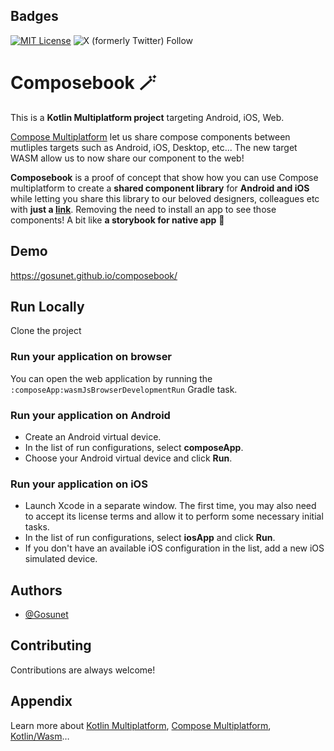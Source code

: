 
## Badges

[![MIT License](https://img.shields.io/badge/License-MIT-green.svg)](https://choosealicense.com/licenses/mit/)
![X (formerly Twitter) Follow](https://img.shields.io/twitter/follow/:user)


# Composebook 🪄

This is a **Kotlin Multiplatform project** targeting Android, iOS, Web.

[Compose Multiplatform](https://www.jetbrains.com/fr-fr/lp/compose-multiplatform/) let us share compose components between mutliples targets such as Android, iOS, Desktop, etc... The new target WASM allow us to now share our component to the web!

**Composebook** is a proof of concept that show how you can use Compose multiplatform to create a **shared component library** for **Android and iOS** while letting you share this library to our beloved designers, colleagues etc with **just a [link](https://composebook.vercel.app/)**. 
Removing the need to install an app to see those components! A bit like **a storybook for native app** 🙌



## Demo

https://gosunet.github.io/composebook/


## Run Locally

Clone the project

### Run your application on browser

You can open the web application by running the `:composeApp:wasmJsBrowserDevelopmentRun` Gradle task.


### Run your application on Android

- Create an Android virtual device.
- In the list of run configurations, select **composeApp**.
- Choose your Android virtual device and click **Run**.

### Run your application on iOS

- Launch Xcode in a separate window. The first time, you may also need to accept its license terms and allow it to perform some necessary initial tasks.
- In the list of run configurations, select **iosApp** and click **Run**.
- If you don't have an available iOS configuration in the list, add a new iOS simulated device.

## Authors

- [@Gosunet](https://www.github.com/Gosunet)


## Contributing

Contributions are always welcome!

## Appendix

Learn more about [Kotlin Multiplatform](https://www.jetbrains.com/help/kotlin-multiplatform-dev/get-started.html),
[Compose Multiplatform](https://github.com/JetBrains/compose-multiplatform/#compose-multiplatform),
[Kotlin/Wasm](https://kotl.in/wasm/)…

